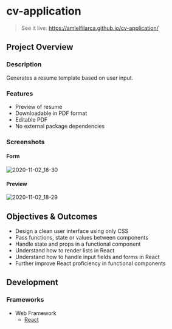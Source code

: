 # cv-application
> See it live: https://amielfilarca.github.io/cv-application/

## Project Overview

### Description
Generates a resume template based on user input.

### Features
- Preview of resume
- Downloadable in PDF format
- Editable PDF
- No external package dependencies

### Screenshots
#### Form
![2020-11-02_18-30](https://user-images.githubusercontent.com/46077668/97868209-3f32a080-1d4a-11eb-9f23-b73c685d7f07.png)
#### Preview
![2020-11-02_18-29](https://user-images.githubusercontent.com/46077668/97868218-4194fa80-1d4a-11eb-8b44-e659ba9fed06.png)

## Objectives & Outcomes
- Design a clean user interface using only CSS
- Pass functions, state or values between components
- Handle state and props in a functional component
- Understand how to render lists in React
- Understand how to handle input fields and forms in React
- Further improve React proficiency in functional components

## Development
### Frameworks
- Web Framework
	- [React](https://reactjs.org/)
